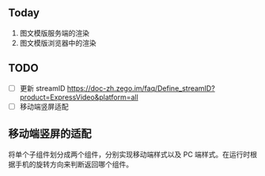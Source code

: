 ## Today

1. 图文模版服务端的渲染
2. 图文模版浏览器中的渲染

## TODO

- [ ] 更新 streamID https://doc-zh.zego.im/faq/Define_streamID?product=ExpressVideo&platform=all
- [ ] 移动端竖屏适配

## 移动端竖屏的适配

将单个子组件划分成两个组件，分别实现移动端样式以及 PC 端样式。在运行时根据手机的旋转方向来判断返回哪个组件。